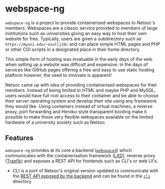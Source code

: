 # webspace-ng
`webspace-ng` is a project to provide containerised webspaces to Netsoc's members. Webspaces are a classic service
provided to members of large institutions such as universities giving an easy way to host their own website for free.
Typically, users are given a subdirectory such as `https://myuni.edu/~osullj19/` and can place simple HTML pages and
PHP or other CGI scripts in a designated place in their home directory.

This simple form of hosting was invaluable in the early days of the web when setting up a website was difficult and
expensive. In the days of services like GitHub pages offering a free and easy to use static hosting platform however,
the need to innovate is apparent!

Netsoc came up with idea of providing containerised webspaces for their members. Instead of being limited to HTML and
maybe PHP and MySQL, users would have full root access to their container and be able to choose their server operating
system and develop their site using any framework they would like. Using containers instead of virtual machines, a
reverse proxy, port forwarding and Heroku-style transparent booting make it possible to make these very flexible
webspaces available on the limited hardware of a university society such as Netsoc.

## Features
`webspace-ng` provides at its core a backend ([`webspaced`](webspaced/)) which communicates with the containerisation framework
([LXD](https://linuxcontainers.org/lxd/)), reverse proxy ([Traefik](https://traefik.io/traefik/)) and exposes a REST
API for frontends such as CLI's or web UI's.

 - CLI is a port of Netsoc's original version updated to communicate with the
[REST API exposed by the backend](webspaced/api.md) and can be found in the [`cli`](cli/) directory
